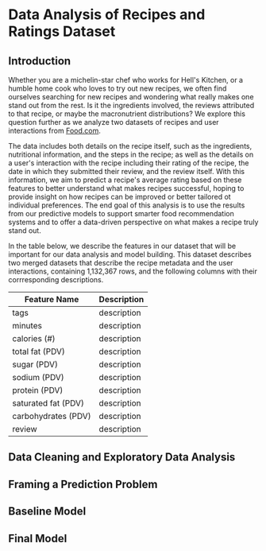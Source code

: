 # Data Analysis of Recipes and Ratings Dataset

## Introduction

Whether you are a michelin-star chef who works for Hell's Kitchen, or a humble home cook who loves to try out new recipes, we often find ourselves searching for new recipes and wondering what really makes one stand out from the rest. Is it the ingredients involved, the reviews attributed to that recipe, or maybe the macronutrient distributions? We explore this question further as we analyze two datasets of recipes and user interactions from [Food.com](https://www.food.com). 

The data includes both details on the recipe itself, such as the ingredients, nutritional information, and the steps in the recipe; as well as the details on a user's interaction with the recipe including their rating of the recipe, the date in which they submitted their review, and the review itself. With this information, we aim to predict a recipe's average rating based on these features to better understand what makes recipes successful, hoping to provide insight on how recipes can be improved or better tailored ot individual preferences. The end goal of this analysis is to use the results from our predictive models to support smarter food recommendation systems and to offer a data-driven perspective on what makes a recipe truly stand out.

In the table below, we describe the features in our dataset that will be important for our data analysis and model building. This dataset describes two merged datasets that describe the recipe metadata and the user interactions, containing 1,132,367 rows, and the following columns with their corrresponding descriptions.

| Feature Name | Description |
| ----------- | ----------- |
| tags | description |
| minutes | description |
| calories (#) | description |
| total fat (PDV) | description |
| sugar (PDV) | description |
| sodium (PDV) | description |
| protein (PDV) | description |
| saturated fat (PDV) | description |
| carbohydrates (PDV) | description |
| review | description |

## Data Cleaning and Exploratory Data Analysis

## Framing a Prediction Problem

## Baseline Model

## Final Model

